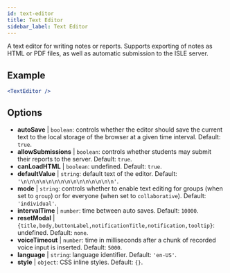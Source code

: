 ```yaml
---
id: text-editor
title: Text Editor
sidebar_label: Text Editor
---
```


A text editor for writing notes or reports. Supports exporting of notes as HTML or PDF files, as well as automatic submission to the ISLE server.

## Example

```jsx live
<TextEditor />
```

## Options

* __autoSave__ | `boolean`: controls whether the editor should save the current text to the local storage of the browser at a given time interval. Default: `true`.
* __allowSubmissions__ | `boolean`: controls whether students may submit their reports to the server. Default: `true`.
* __canLoadHTML__ | `boolean`: undefined. Default: `true`.
* __defaultValue__ | `string`: default text of the editor. Default: `'\n\n\n\n\n\n\n\n\n\n\n\n\n\n\n'`.
* __mode__ | `string`: controls whether to enable text editing for groups (when set to `group`) or for everyone (when set to `collaborative`). Default: `'individual'`.
* __intervalTime__ | `number`: time between auto saves. Default: `10000`.
* __resetModal__ | `{title,body,buttonLabel,notificationTitle,notification,tooltip}`: undefined. Default: `none`.
* __voiceTimeout__ | `number`: time in milliseconds after a chunk of recorded voice input is inserted. Default: `5000`.
* __language__ | `string`: language identifier. Default: `'en-US'`.
* __style__ | `object`: CSS inline styles. Default: `{}`.
